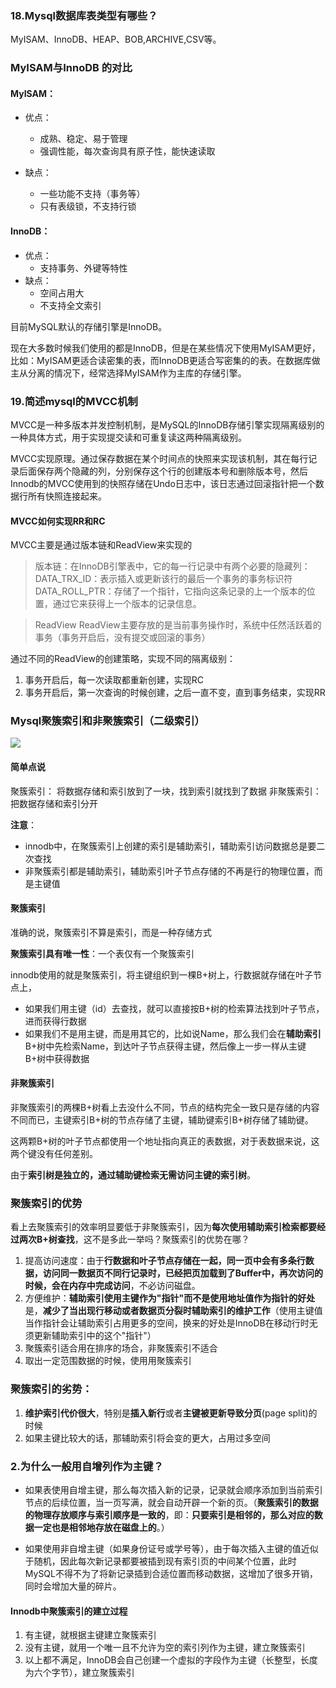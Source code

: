 ### 18.Mysql数据库表类型有哪些？

MyISAM、InnoDB、HEAP、BOB,ARCHIVE,CSV等。

### MyISAM与InnoDB 的对比

#### MyISAM：
- 优点：
	- 成熟、稳定、易于管理
	- 强调性能，每次查询具有原子性，能快速读取

- 缺点：
	- 一些功能不支持（事务等）
	- 只有表级锁，不支持行锁

#### InnoDB：
- 优点：
	- 支持事务、外键等特性
- 缺点：
	- 空间占用大
	- 不支持全文索引



目前MySQL默认的存储引擎是InnoDB。

现在大多数时候我们使用的都是InnoDB，但是在某些情况下使用MyISAM更好，比如：MyISAM更适合读密集的表，而InnoDB更适合写密集的的表。在数据库做主从分离的情况下，经常选择MyISAM作为主库的存储引擎。


### 19.简述mysql的MVCC机制

MVCC是一种多版本并发控制机制，是MySQL的InnoDB存储引擎实现隔离级别的一种具体方式，用于实现提交读和可重复读这两种隔离级别。

MVCC实现原理。通过保存数据在某个时间点的快照来实现该机制，其在每行记录后面保存两个隐藏的列，分别保存这个行的创建版本号和删除版本号，然后Innodb的MVCC使用到的快照存储在Undo日志中，该日志通过回滚指针把一个数据行所有快照连接起来。

#### MVCC如何实现RR和RC

MVCC主要是通过版本链和ReadView来实现的
> 版本链：在InnoDB引擎表中，它的每一行记录中有两个必要的隐藏列：
> DATA\_TRX\_ID：表示插入或更新该行的最后一个事务的事务标识符
> DATA\_ROLL\_PTR：存储了一个指针，它指向这条记录的上一个版本的位置，通过它来获得上一个版本的记录信息。

> ReadView
> ReadView主要存放的是当前事务操作时，系统中任然活跃着的事务（事务开启后，没有提交或回滚的事务）

通过不同的ReadView的创建策略，实现不同的隔离级别：
1. 事务开启后，每一次读取都重新创建，实现RC
2. 事务开启后，第一次查询的时候创建，之后一直不变，直到事务结束，实现RR


### Mysql聚簇索引和非聚簇索引（二级索引）

![](https://img-blog.csdn.net/20161102111454921?watermark/2/text/aHR0cDovL2Jsb2cuY3Nkbi5uZXQv/font/5a6L5L2T/fontsize/400/fill/I0JBQkFCMA==/dissolve/70/gravity/Center)

#### 简单点说

聚簇索引： 将数据存储和索引放到了一块，找到索引就找到了数据
非聚簇索引：把数据存储和索引分开

**注意**： 
- innodb中，在聚簇索引上创建的索引是辅助索引，辅助索引访问数据总是要二次查找
- 非聚簇索引都是辅助索引，辅助索引叶子节点存储的不再是行的物理位置，而是主键值


#### 聚簇索引

准确的说，聚簇索引不算是索引，而是一种存储方式

**聚簇索引具有唯一性**：一个表仅有一个聚簇索引

innodb使用的就是聚簇索引，将主键组织到一棵B+树上，行数据就存储在叶子节点上，
- 如果我们用主键（id）去查找，就可以直接按B+树的检索算法找到叶子节点，进而获得行数据
- 如果我们不是用主键，而是用其它的，比如说Name，那么我们会在**辅助索引**B+树中先检索Name，到达叶子节点获得主键，然后像上一步一样从主键B+树中获得数据

#### 非聚簇索引

非聚簇索引的两棵B+树看上去没什么不同，节点的结构完全一致只是存储的内容不同而已，主键索引B+树的节点存储了主键，辅助键索引B+树存储了辅助键。

这两颗B+树的叶子节点都使用一个地址指向真正的表数据，对于表数据来说，这两个键没有任何差别。

由于**索引树是独立的，通过辅助键检索无需访问主键的索引树**。

### 聚簇索引的优势

看上去聚簇索引的效率明显要低于非聚簇索引，因为**每次使用辅助索引检索都要经过两次B+树查找**，这不是多此一举吗？聚簇索引的优势在哪？

1. 提高访问速度：由于**行数据和叶子节点存储在一起，同一页中会有多条行数据，访问同一数据页不同行记录时，已经把页加载到了Buffer中，再次访问的时候，会在内存中完成访问**，不必访问磁盘。
2. 方便维护：**辅助索引使用主键作为"指针"而不是使用地址值作为指针的好处**是，**减少了当出现行移动或者数据页分裂时辅助索引的维护工作**（使用主键值当作指针会让辅助索引占用更多的空间，换来的好处是InnoDB在移动行时无须更新辅助索引中的这个"指针"）
3. 聚簇索引适合用在排序的场合，非聚簇索引不适合
4. 取出一定范围数据的时候，使用用聚簇索引

### 聚簇索引的劣势：
1. **维护索引代价很大**，特别是**插入新行**或者**主键被更新导致分页**(page split)的时候
2. 如果主键比较大的话，那辅助索引将会变的更大，占用过多空间


### 2.为什么一般用自增列作为主键？

-   如果表使用自增主键，那么每次插入新的记录，记录就会顺序添加到当前索引节点的后续位置，当一页写满，就会自动开辟一个新的页。（**聚簇索引的数据的物理存放顺序与索引顺序是一致的**，即：**只要索引是相邻的，那么对应的数据一定也是相邻地存放在磁盘上的**。）


-   如果使用非自增主键（如果身份证号或学号等），由于每次插入主键的值近似于随机，因此每次新记录都要被插到现有索引页的中间某个位置，此时MySQL不得不为了将新记录插到合适位置而移动数据，这增加了很多开销，同时会增加大量的碎片。



#### Innodb中聚簇索引的建立过程

1. 有主键，就根据主键建立聚簇索引
2. 没有主键，就用一个唯一且不允许为空的索引列作为主键，建立聚簇索引
3. 以上都不满足，InnoDB会自己创建一个虚拟的字段作为主键（长整型，长度为六个字节），建立聚簇索引

